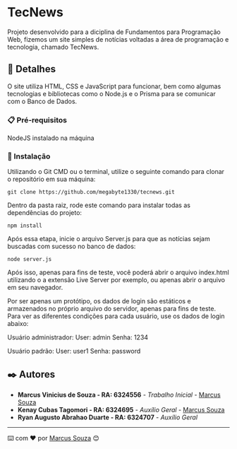 # TecNews

Projeto desenvolvido para a diciplina de Fundamentos para Programação Web, fizemos um site simples de notícias voltadas a área de programação e tecnologia, chamado TecNews.

## 🚀 Detalhes

O site utiliza HTML, CSS e JavaScript para funcionar, bem como algumas tecnologias e bibliotecas como o Node.js e o Prisma para se comunicar com o Banco de Dados.


### 📋 Pré-requisitos

NodeJS instalado na máquina

### 🔧 Instalação

Utilizando o Git CMD ou o terminal, utilize o seguinte comando para clonar o repositório em sua máquina: 
```
git clone https://github.com/megabyte1330/tecnews.git
```

Dentro da pasta raiz, rode este comando para instalar todas as dependências do projeto:

```
npm install
```
Após essa etapa, inicie o arquivo Server.js para que as notícias sejam buscadas com sucesso no banco de dados:

```
node server.js
```
Após isso, apenas para fins de teste, você poderá abrir o arquivo index.html utilizando o a extensão Live Server por exemplo, ou apenas abrir o arquivo em seu navegador.

Por ser apenas um protótipo, os dados de login são estáticos e armazenados no próprio arquivo do servidor, apenas para fins de teste.
Para ver as diferentes condições para cada usuário, use os dados de login abaixo:

Usuário administrador:
User: admin
Senha: 1234

Usuário padrão:
User: user1
Senha: password



## ✒️ Autores

* **Marcus Vinicius de Souza - RA: 6324556** - *Trabalho Inicial* - [Marcus Souza](https://github.com/megabyte1330)
* **Kenay Cubas Tagomori - RA: 6324695** - *Auxílio Geral* - [Marcus Souza](https://github.com/Tagomor1)
* **Ryan Augusto Abrahao Duarte - RA: 6324707** - *Auxílio Geral*





---
⌨️ com ❤️ por [Marcus Souza](https://github.com/megabyte1330) 😊
